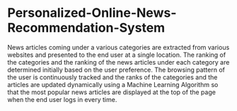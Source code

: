 # Personalized-Online-News-Recommendation-System

News articles coming under a various categories are extracted from various websites and presented to the end user at a single location. The ranking of the categories and the ranking of the news articles under each category are determined initially based on the user preference. The browsing pattern of the user is continuously tracked and the ranks of the categories and the articles are updated dynamically using a Machine Learning Algorithm so that the most popular news articles are displayed at the top of the page when the end user logs in every time.
